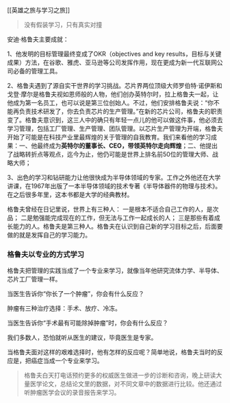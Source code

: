 [[英雄之旅与学习之旅]]

>没有假装学习，只有真实对撞

安迪·格鲁夫主要成就：

1、他发明的目标管理最终变成了OKR（objectives and key results，目标与关键成果）方法，在谷歌、雅虎、亚马逊等公司发挥作用，现在更成为新一代互联网公司必备的管理工具。

2、格鲁夫遇到了源自实干世界的学习挑战。芯片界两位顶级大师罗伯特·诺伊斯和戈登·摩尔是格鲁夫视如恩师般的人物，他们创办英特尔时，拉上格鲁夫一起，让他成为第一名员工，也可以说是第三位创始人。不过，他们安排格鲁夫说：“你不能再负责技术研发了，你去负责芯片的生产管理。”在新的芯片公司，格鲁夫的职责变了。格鲁夫意识到，这三人中的确只有年轻一点儿的他可以做这件事，他必须去学习管理，包括工厂管理、生产管理、团队管理。以芯片生产管理为开端，格鲁夫开始了可能是在科技产业里最辉煌的关于管理的自我教育。我们来看他的学习成果：一、他最终成为**英特尔的董事长、CEO，带领英特尔走向辉煌**；二、他提出了战略转折点等观点，迄今为止，他仍可能是世界上排名前50位的管理大师、战略大师；

3、出色的学习和钻研能力让他很快成为半导体领域的专家。工作之外他还在大学讲课，在1967年出版了一本半导体领域的技术专著《半导体器件的物理与技术》。在之后很多年里，这本书都是大学的经典教材。


格鲁夫曾经在日记里说，世界上有三种人：
一是根本不适合自己工作的人，是次品；
二是勉强能完成现在的工作，但无法与工作一起成长的人；
三是那些有着成长能力的人。格鲁夫是第三种人。格鲁夫在认识到自己新的学习目标之后，后面要做的就是发挥自己的学习能力。


### 格鲁夫以专业的方式学习

格鲁夫把管理的实践当成了一个专业来学习，就像当年他研究流体力学、半导体、芯片工厂管理一样。

当医生告诉你“你长了一个肿瘤”，你会有什么反应？

肿瘤有三种治疗选择：手术、放疗、冷冻。

当医生告诉你“手术最有可能除掉肿瘤”时，你会有什么反应？

我们多数人，恐怕就听从医生的建议，毕竟医生是专家。

当格鲁夫面对这样的艰难选择时，他有怎样的反应呢？简单地说，格鲁夫当时的反应是，把癌症当成一个专业来学习。

>格鲁夫白天打电话预约更多的权威医生做进一步的诊断和咨询，晚上研读大量医学论文，总结论文里的数据，对不同文章中的数据进行比较。他还通过听肿瘤医学会议的录音报告来学习。